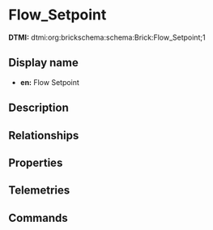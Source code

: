 # Flow_Setpoint
**DTMI:** dtmi:org:brickschema:schema:Brick:Flow_Setpoint;1
## Display name
- **en:** Flow Setpoint
## Description
## Relationships
## Properties
## Telemetries
## Commands
